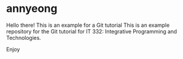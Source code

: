 # annyeong
Hello there!
This is an example for a Git tutorial
This is an example repository for the 
Git tutorial for IT 332: Integrative 
Programming and Technologies.

Enjoy

